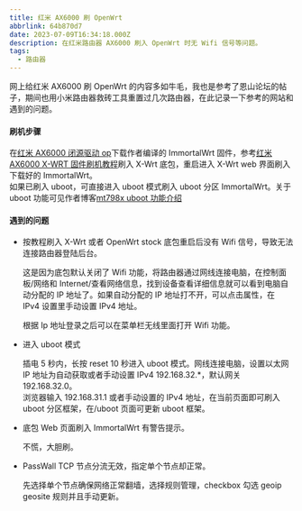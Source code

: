 ```yaml
---
title: 红米 AX6000 刷 OpenWrt
abbrlink: 64b870d7
date: 2023-07-09T16:34:18.000Z
description: 在红米路由器 AX6000 刷入 OpenWrt 时无 Wifi 信号等问题。
tags:
  - 路由器
---
```


网上给红米 AX6000 刷 OpenWrt 的内容多如牛毛，我也是参考了恩山论坛的帖子，期间也用小米路由器救砖工具重置过几次路由器，在此记录一下参考的网站和遇到的问题。

#### 刷机步骤

在[红米 AX6000 闭源驱动 op](https://www.right.com.cn/forum/forum.php?mod=viewthread&tid=8261104&page=1&authorid=364126)下载作者编译的 ImmortalWrt 固件，参考[红米 AX6000 X-WRT 固件刷机教程](https://www.right.com.cn/forum/thread-8255378-1-1.html)刷入 X-Wrt 底包，重启进入 X-Wrt web 界面刷入下载好的 ImmortalWrt。  
如果已刷入 uboot，可直接进入 uboot 模式刷入 uboot 分区 ImmortalWrt。关于 uboot 功能可见作者博客[mt798x uboot 功能介绍](https://cmi.hanwckf.top/p/mt798x-uboot-usage/)

#### 遇到的问题

- 按教程刷入 X-Wrt 或者 OpenWrt stock 底包重启后没有 Wifi 信号，导致无法连接路由器登陆后台。

  这是因为底包默认关闭了 Wifi 功能，将路由器通过网线连接电脑，在控制面板/网络和 Internet/查看网络信息，找到设备查看详细信息就可以看到电脑自动分配的 IP 地址了。如果自动分配的 IP 地址打不开，可以点击属性，在 IPv4 设置里手动设置 IPv4 地址。

  根据 Ip 地址登录之后可以在菜单栏无线里面打开 Wifi 功能。

- 进入 uboot 模式

  插电 5 秒内，长按 reset 10 秒进入 uboot 模式。网线连接电脑，设置以太网 IP 地址为自动获取或者手动设置 IPv4 192.168.32.\*，默认网关 192.168.32.0。  
  浏览器输入 192.168.31.1 或者手动设置的 IPv4 地址，在当前页面即可刷入 uboot 分区框架，在/uboot 页面可更新 uboot 框架。

- 底包 Web 页面刷入 ImmortalWrt 有警告提示。

  不慌，大胆刷。

- PassWall TCP 节点分流无效，指定单个节点却正常。

  先选择单个节点确保网络正常翻墙，选择规则管理，checkbox 勾选 geoip geosite 规则并且手动更新。
